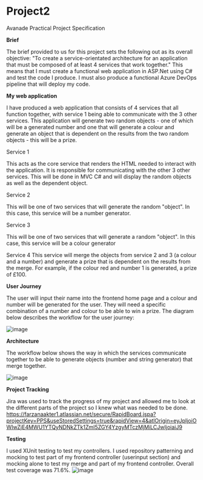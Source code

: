 # Project2

Avanade Practical Project Specification

**Brief**

The brief provided to us for this project sets the following out as its overall objective: "To create a service-orientated architecture for an application that must be composed of at least 4 services that work together."
This means that I must create a functional web application in ASP.Net using C# and test the code I produce. I must also produce a functional Azure DevOps pipeline that will deploy my code.


**My web application**

I have produced a web application that consists of 4 services that all function together, with service 1 being able to communicate with the 3 other services. This application will generate two random objects - one of which will be a generated number and one that will generate a colour and generate an object that is dependent on the results from the two random objects - this will be a prize. 

Service 1

This acts as the core service that renders the HTML needed to interact with the application. It is responsible for communicating with the other 3 other services. This will be done in MVC C# and will display the random objects as well as the dependent object.

Service 2

This will be one of two services that will generate the random "object". In this case, this service will be a number generator. 

Service 3

This will be one of two services that will generate a random "object". In this case, this service will be a colour generator

Service 4
This service will merge the objects from service 2 and 3 (a colour and a number) and generate a prize that is dependent on the results from the merge. For example, if the colour red and number 1 is generated, a prize of £100. 

**User Journey**

The user will input their name into the frontend home page and a colour and number will be generated for the user. They will need a specific combination of a number and colour to be able to win a prize. The diagram below describes the workflow for the user journey:

![image](https://user-images.githubusercontent.com/70802911/123049838-e6f30080-d3f7-11eb-9cd8-8823afc8ec74.png)


**Architecture**

The workflow below shows the way in which the services communicate together to be able to generate objects (number and string generator) that merge together.

![image](https://user-images.githubusercontent.com/70802911/123052221-82857080-d3fa-11eb-8d48-f326f3849306.png)


**Project Tracking**

Jira was used to track the progress of my project and allowed me to look at the different parts of the project so I knew what was needed to be done.
https://farzanaakter1.atlassian.net/secure/RapidBoard.jspa?projectKey=PPS&useStoredSettings=true&rapidView=4&atlOrigin=eyJpIjoiOWIwZjE4MWU1YTQyNDNkZTk1ZmI5ZGY4YzgyMTczMjMiLCJwIjoiaiJ9

**Testing**

I used XUnit testing to test my controllers. I used repository patterning and mocking to test part of my frontend controller (userinput section) and mocking alone to test my merge and part of my frontend controller. Overall test coverage was 71.6%. 
![image](https://user-images.githubusercontent.com/70802911/122797576-83fa5000-d2b7-11eb-8ed2-15a4b7d11911.png)



